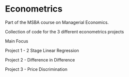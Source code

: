 # Econometrics

Part of the MSBA course on Managerial Economics.

Collection of code for the 3 different econometrics projects

Main Focus

Project 1 - 2 Stage Linear Regression

Project 2 - Difference in Difference

Project 3 - Price Discrimination
